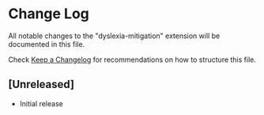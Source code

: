 # Change Log

All notable changes to the "dyslexia-mitigation" extension will be documented in this file.

Check [Keep a Changelog](http://keepachangelog.com/) for recommendations on how to structure this file.

## [Unreleased]

- Initial release